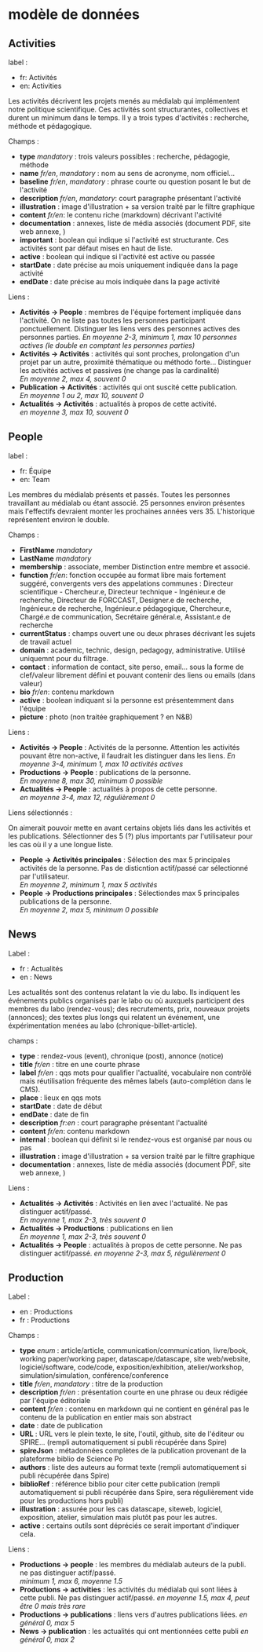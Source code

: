 # modèle de données

## Activities

label :
- fr: Activités
- en: Activities 

Les activités décrivent les projets menés au médialab qui implémentent notre politique scientifique.
Ces activités sont structurantes, collectives et durent un minimum dans le temps.
Il y a trois types d'activités : recherche, méthode et pédagogique.

Champs : 

- **type** *mandatory* : trois valeurs possibles : recherche, pédagogie, méthode
- **name** *fr/en*, *mandatory* : nom au sens de acronyme, nom officiel...
- **baseline** *fr/en*, *mandatory* : phrase courte ou question posant le but de l'activité
- **description** *fr/en*, *mandatory*: court paragraphe présentant l'activité 
- **illustration** : image d'illustration + sa version traité par le filtre graphique
- **content** *fr/en*: le contenu riche (markdown) décrivant l'activité
- **documentation** : annexes, liste de média associés (document PDF, site web annexe, )
- **important** : boolean qui indique si l'activité est structurante. Ces activités sont par défaut mises en haut de liste. 
- **active** : boolean qui indique si l'activité est active ou passée
- **startDate** : date précise au mois uniquement indiquée dans la page activité
- **endDate** : date précise au mois indiquée dans la page activité 

Liens :

- **Activités -> People** : membres de l'équipe fortement impliquée dans l'activité. On ne liste pas toutes les personnes participant ponctuellement. Distinguer les liens vers des personnes actives des personnes parties. 
*En moyenne 2-3, minimum 1, max 10 personnes actives (le double en comptant les personnes parties)*
- **Activités -> Activités** : activités qui sont proches, prolongation d'un projet par un autre, proximité thématique ou méthodo forte... Distinguer les activités actives et passives (ne change pas la cardinalité)  
*En moyenne 2, max 4, souvent 0*
- **Publication -> Activités** : activités qui ont suscité cette publication.  
*En moyenne 1 ou 2, max 10, souvent 0*
- **Actualités -> Activités** : actualités à propos de cette activité.  
*en moyenne 3, max 10, souvent 0*


## People

label :

- fr: Équipe
- en: Team

Les membres du médialab présents et passés. Toutes les personnes travaillant au médialab ou étant associé.
25 personnes environ présentes mais l'effectifs devraient monter les prochaines années vers 35. L'historique représentent environ le double. 


Champs :
- **FirstName** *mandatory*
- **LastName** *mandatory*
- **membership** : associate, member
Distinction entre membre et associé.
- **function** *fr/en*: fonction occupée au format libre mais fortement suggéré, convergents vers des appelations communes : Directeur scientifique - Chercheur.e, Directeur technique - Ingénieur.e de recherche, Directeur de FORCCAST, Designer.e de recherche,     Ingénieur.e de recherche, Ingénieur.e pédagogique, Chercheur.e, Chargé.e de communication, Secrétaire général.e,     Assistant.e de recherche
- **currentStatus** : champs ouvert une ou deux phrases décrivant les sujets de travail actuel
- **domain** : academic, technic, design, pedagogy, administrative. Utilisé uniquemnt pour du filtrage.
- **contact** : information de contact, site perso, email... sous la forme de clef/valeur librement défini et pouvant contenir des liens ou emails (dans valeur)
- **bio** *fr/en*: contenu markdown
- **active** : boolean indiquant si la personne est présentemment dans l'équipe
- **picture** : photo (non traitée graphiquement ? en N&B)


Liens :

- **Activités -> People** : Activités de la personne. Attention les activités pouvant être non-active, il faudrait les distinguer dans les liens. 
*En moyenne 3-4, minimum 1, max 10 activités actives*
- **Productions -> People** : publications de la personne.  
*En moyenne 8, max 30, minimum 0 possible*
- **Actualités -> People** : actualités à propos de cette personne.  
*en moyenne 3-4, max 12, régulièrement 0*

Liens sélectionnés :

On aimerait pouvoir mette en avant certains objets liés dans les activités et les publications. Sélectionner des 5 (?) plus importants par l'utilisateur pour les cas où il y a une longue liste.

- **People -> Activités principales** : Sélection des max 5 principales activités de la personne. Pas de disticntion actif/passé car sélectionné par l'utilisateur.  
*En moyenne 2, minimum 1, max 5 activités*
- **People -> Productions principales** : Sélectiondes max 5 principales publications de la personne.  
*En moyenne 2, max 5, minimum 0 possible*

## News

Label : 
- fr : Actualités
- en : News

Les actualités sont des contenus relatant la vie du labo. Ils indiquent les événements publics organisés par le labo ou où auxquels participent des membres du labo (rendez-vous); des recrutements, prix, nouveaux projets (annonces); des textes plus longs qui relatent un événement, une éxpérimentation menées au labo (chronique-billet-article).

champs :

- **type** : rendez-vous (event), chronique (post), annonce (notice)
- **title** *fr/en* : titre en une courte phrase
- **label** *fr/en* : qqs mots pour qualifier l'actualité, vocabulaire non contrôlé mais réutilisation fréquente des mêmes labels (auto-complétion dans le CMS).
- **place** : lieux en qqs mots
- **startDate** : date de début
- **endDate** : date de fin
- **description** *fr:en* : court paragraphe présentant l'actualité
- **content** *fr/en*: contenu markdown
- **internal** : boolean qui définit si le rendez-vous est organisé par nous ou pas
- **illustration** : image d'illustration + sa version traité par le filtre graphique
- **documentation** : annexes, liste de média associés (document PDF, site web annexe, )


Liens :

- **Actualités -> Activités** : Activités en lien avec l'actualité. Ne pas distinguer actif/passé.  
*En moyenne 1, max 2-3, très souvent 0*
- **Actualités -> Productions** : publications en lien   
*En moyenne 1, max 2-3, très souvent 0*
- **Actualités -> People** : actualités à propos de cette personne. Ne pas distinguer actif/passé. 
*en moyenne 2-3, max 5, régulièrement 0*


## Production

Label :

- en : Productions 
- fr : Productions

Champs : 

- **type** *enum* : article/article, communication/communication, livre/book, working paper/working paper, datascape/datascape, site web/website, logiciel/software, code/code, exposition/exhibition, atelier/workshop, simulation/simulation, conférence/conference
- **title** *fr/en*, *mandatory* : titre de la production
- **description** *fr/en* : présentation courte en une phrase ou deux rédigée par l'équipe éditoriale
- **content** *fr/en* : contenu en markdown qui ne contient en général pas le contenu de la publication en entier mais son abstract
- **date** : date de publication
- **URL** : URL vers le plein texte, le site, l'outil, github, site de l'éditeur ou SPIRE... (rempli automatiquement si publi récupérée dans Spire)
- **spireJson** : métadonnées complètes de la publication provenant de la plateforme biblio de Science Po
- **authors** : liste des auteurs au format texte (rempli automatiquement si publi récupérée dans Spire)
- **biblioRef** : référence biblio pour citer cette publication (rempli automatiquement si publi récupérée dans Spire, sera régulièrement vide pour les productions hors publi)
- **illustration** : assurée pour les cas datascape, siteweb, logiciel, exposition, atelier, simulation mais plutôt pas pour les autres.
- **active** : certains outils sont dépréciés ce serait important d'indiquer cela.

Liens : 

- **Productions -> people** : les membres du médialab auteurs de la publi. ne pas distinguer actif/passé.  
*minimum 1, max 6, moyenne 1.5*
- **Productions -> activities** : les activités du médialab qui sont liées à cette publi. Ne pas distinguer actif/passé.
*en moyenne 1.5, max 4,  peut être 0 mais très rare*
- **Productions -> publications** : liens vers d'autres publications liées. 
*en général 0, max 5*
- **News -> publication** : les actualités qui ont mentionnées cette publi
*en général 0, max 2* 
